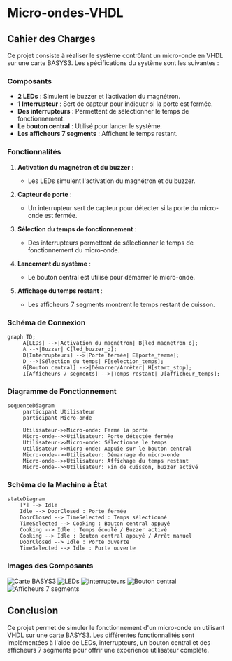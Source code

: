 # Micro-ondes-VHDL

## Cahier des Charges

Ce projet consiste à réaliser le système contrôlant un micro-onde en VHDL sur une carte BASYS3. Les spécifications du système sont les suivantes :

### Composants

- **2 LEDs** : Simulent le buzzer et l’activation du magnétron.
- **1 Interrupteur** : Sert de capteur pour indiquer si la porte est fermée.
- **Des interrupteurs** : Permettent de sélectionner le temps de fonctionnement.
- **Le bouton central** : Utilisé pour lancer le système.
- **Les afficheurs 7 segments** : Affichent le temps restant.

### Fonctionnalités

1. **Activation du magnétron et du buzzer** :
    - Les LEDs simulent l'activation du magnétron et du buzzer.
    
2. **Capteur de porte** :
    - Un interrupteur sert de capteur pour détecter si la porte du micro-onde est fermée.
    
3. **Sélection du temps de fonctionnement** :
    - Des interrupteurs permettent de sélectionner le temps de fonctionnement du micro-onde.
    
4. **Lancement du système** :
    - Le bouton central est utilisé pour démarrer le micro-onde.
    
5. **Affichage du temps restant** :
    - Les afficheurs 7 segments montrent le temps restant de cuisson.

### Schéma de Connexion

```mermaid
graph TD;
     A[LEDs] -->|Activation du magnétron| B[led_magnetron_o];
     A -->|Buzzer| C[led_buzzer_o];
     D[Interrupteurs] -->|Porte fermée| E[porte_ferme];
     D -->|Sélection du temps| F[selection_temps];
     G[Bouton central] -->|Démarrer/Arrêter| H[start_stop];
     I[Afficheurs 7 segments] -->|Temps restant| J[afficheur_temps];
```

### Diagramme de Fonctionnement

```mermaid
sequenceDiagram
     participant Utilisateur
     participant Micro-onde

     Utilisateur->>Micro-onde: Ferme la porte
     Micro-onde-->>Utilisateur: Porte détectée fermée
     Utilisateur->>Micro-onde: Sélectionne le temps
     Utilisateur->>Micro-onde: Appuie sur le bouton central
     Micro-onde-->>Utilisateur: Démarrage du micro-onde
     Micro-onde-->>Utilisateur: Affichage du temps restant
     Micro-onde-->>Utilisateur: Fin de cuisson, buzzer activé
```

### Schéma de la Machine à État

```mermaid
stateDiagram
    [*] --> Idle
    Idle --> DoorClosed : Porte fermée
    DoorClosed --> TimeSelected : Temps sélectionné
    TimeSelected --> Cooking : Bouton central appuyé
    Cooking --> Idle : Temps écoulé / Buzzer activé
    Cooking --> Idle : Bouton central appuyé / Arrêt manuel
    DoorClosed --> Idle : Porte ouverte
    TimeSelected --> Idle : Porte ouverte
```

### Images des Composants

![Carte BASYS3](https://example.com/basys3.jpg)
![LEDs](https://example.com/leds.jpg)
![Interrupteurs](https://example.com/switches.jpg)
![Bouton central](https://example.com/button.jpg)
![Afficheurs 7 segments](https://example.com/7segments.jpg)

## Conclusion

Ce projet permet de simuler le fonctionnement d'un micro-onde en utilisant VHDL sur une carte BASYS3. Les différentes fonctionnalités sont implémentées à l'aide de LEDs, interrupteurs, un bouton central et des afficheurs 7 segments pour offrir une expérience utilisateur complète.